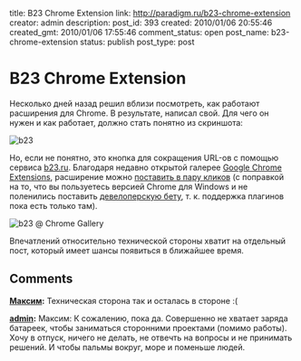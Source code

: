 title: B23 Chrome Extension
link: http://paradigm.ru/b23-chrome-extension
creator: admin
description: 
post_id: 393
created: 2010/01/06 20:55:46
created_gmt: 2010/01/06 17:55:46
comment_status: open
post_name: b23-chrome-extension
status: publish
post_type: post

# B23 Chrome Extension

Несколько дней назад решил вблизи посмотреть, как работают расширения для Chrome. В результате, написал свой. Для чего он нужен и как работает, должно стать понятно из скриншота:

![b23](http://a.paradigm.ru/2010/01/2001.png)

Но, если не понятно, это кнопка для сокращения URL-ов с помощью сервиса [b23.ru](http://b23.ru). Благодаря недавно открытой галерее [Google Chrome Extensions](http://chrome.google.com/extensions), расширение можно [поставить в пару кликов](http://b23.ru/st0d) (c поправкой на то, что вы пользуетесь версией Chrome для Windows и не поленились поставить [девелоперскую бету](http://www.google.com/landing/chrome/beta/), т. к. поддержка плагинов пока есть только там).

![b23 @ Сhrome Gallery](http://b.paradigm.ru/2010/01/b23-at-chrome-gallery.png)

Впечатлений относительно технической стороны хватит на отдельный пост, который имеет шансы появиться в ближайшее время.

## Comments

**[Максим](#45855 "2010/06/09 17:31:22"):** Техническая сторона так и осталась в стороне :(

**[admin](#45856 "2010/06/09 17:41:27"):** Максим: К сожалению, пока да. Совершенно не хватает заряда батареек, чтобы заниматься сторонними проектами (помимо работы). Хочу в отпуск, ничего не делать, не отвечть на вопросы и не принимать решений. И чтобы пальмы вокруг, море и поменьше людей.

